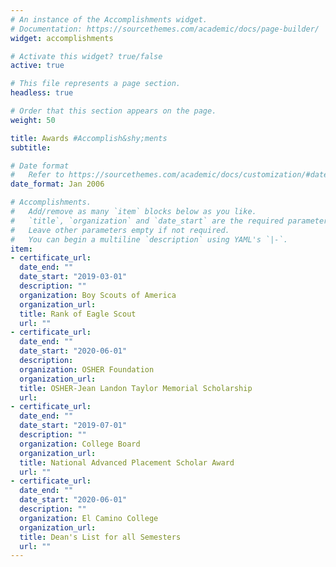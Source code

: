```yaml
---
# An instance of the Accomplishments widget.
# Documentation: https://sourcethemes.com/academic/docs/page-builder/
widget: accomplishments

# Activate this widget? true/false
active: true

# This file represents a page section.
headless: true

# Order that this section appears on the page.
weight: 50

title: Awards #Accomplish&shy;ments
subtitle:

# Date format
#   Refer to https://sourcethemes.com/academic/docs/customization/#date-format
date_format: Jan 2006

# Accomplishments.
#   Add/remove as many `item` blocks below as you like.
#   `title`, `organization` and `date_start` are the required parameters.
#   Leave other parameters empty if not required.
#   You can begin a multiline `description` using YAML's `|-`.
item:
- certificate_url:
  date_end: ""
  date_start: "2019-03-01"
  description: ""
  organization: Boy Scouts of America
  organization_url:
  title: Rank of Eagle Scout
  url: ""
- certificate_url:
  date_end: ""
  date_start: "2020-06-01"
  description:
  organization: OSHER Foundation
  organization_url:
  title: OSHER-Jean Landon Taylor Memorial Scholarship
  url:
- certificate_url:
  date_end: ""
  date_start: "2019-07-01"
  description: ""
  organization: College Board
  organization_url:
  title: National Advanced Placement Scholar Award
  url: ""
- certificate_url:
  date_end: ""
  date_start: "2020-06-01"
  description: ""
  organization: El Camino College
  organization_url:
  title: Dean's List for all Semesters
  url: ""
---
```

